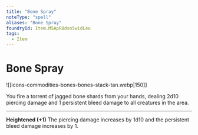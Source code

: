 ```yaml
---
title: "Bone Spray"
noteType: "spell"
aliases: "Bone Spray"
foundryId: Item.M5ApR8dsn5widL4u
tags:
  - Item
---
```


# Bone Spray
![[icons-commodities-bones-bones-stack-tan.webp|150]]

You fire a torrent of jagged bone shards from your hands, dealing 2d10 piercing damage and 1 persistent bleed damage to all creatures in the area.

* * *

**Heightened (+1)** The piercing damage increases by 1d10 and the persistent bleed damage increases by 1.
